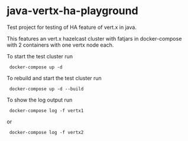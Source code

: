 # java-vertx-ha-playground
Test project for testing of HA feature of vert.x in java.

This features an vert.x hazelcast cluster with fatjars in docker-compose with 2 containers with one vertx node each.


To start the test cluster run
```
 docker-compose up -d
```

To rebuild and start the test cluster run
```
 docker-compose up -d --build
``` 

To show the log output run

```
 docker-compose log -f vertx1
```
or
```
 docker-compose log -f vertx2
```

